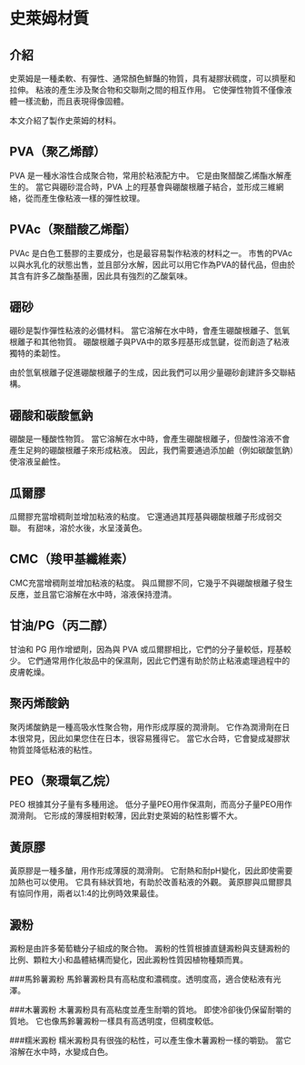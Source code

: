 # 史萊姆材質
## 介紹
史萊姆是一種柔軟、有彈性、通常顏色鮮豔的物質，具有凝膠狀稠度，可以擠壓和拉伸。
粘液的產生涉及聚合物和交聯劑之間的相互作用。
它使彈性物質不僅像液體一樣流動，而且表現得像固體。

本文介紹了製作史萊姆的材料。

## PVA（聚乙烯醇）
PVA 是一種水溶性合成聚合物，常用於粘液配方中。
它是由聚醋酸乙烯酯水解產生的。
當它與硼砂混合時，PVA 上的羥基會與硼酸根離子結合，並形成三維網絡，從而產生像粘液一樣的彈性紋理。

## PVAc（聚醋酸乙烯酯）
PVAc 是白色工藝膠的主要成分，也是最容易製作粘液的材料之一。
市售的PVAc以與水乳化的狀態出售，並且部分水解，因此可以用它作為PVA的替代品，但由於其含有許多乙酸酯基團，因此具有強烈的乙酸氣味。

## 硼砂
硼砂是製作彈性粘液的必備材料。
當它溶解在水中時，會產生硼酸根離子、氫氧根離子和其他物質。
硼酸根離子與PVA中的眾多羥基形成氫鍵，從而創造了粘液獨特的柔韌性。

由於氫氧根離子促進硼酸根離子的生成，因此我們可以用少量硼砂創建許多交聯結構。

## 硼酸和碳酸氫鈉
硼酸是一種酸性物質。
當它溶解在水中時，會產生硼酸根離子，但酸性溶液不會產生足夠的硼酸根離子來形成粘液。
因此，我們需要通過添加鹼（例如碳酸氫鈉）使溶液呈鹼性。


## 瓜爾膠
瓜爾膠充當增稠劑並增加粘液的粘度。
它還通過其羥基與硼酸根離子形成弱交聯。
有甜味，溶於水後，水呈淺黃色。

## CMC（羧甲基纖維素）
CMC充當增稠劑並增加粘液的粘度。
與瓜爾膠不同，它幾乎不與硼酸根離子發生反應，並且當它溶解在水中時，溶液保持澄清。

## 甘油/PG（丙二醇）
甘油和 PG 用作增塑劑，因為與 PVA 或瓜爾膠相比，它們的分子量較低，羥基較少。
它們通常用作化妝品中的保濕劑，因此它們還有助於防止粘液處理過程中的皮膚乾燥。

## 聚丙烯酸鈉
聚丙烯酸鈉是一種高吸水性聚合物，用作形成厚膜的潤滑劑。
它作為潤滑劑在日本很常見，因此如果您住在日本，很容易獲得它。
當它水合時，它會變成凝膠狀物質並降低粘液的粘性。

## PEO（聚環氧乙烷）
PEO 根據其分子量有多種用途。
低分子量PEO用作保濕劑，而高分子量PEO用作潤滑劑。
它形成的薄膜相對較薄，因此對史萊姆的粘性影響不大。

## 黃原膠
黃原膠是一種多醣，用作形成薄膜的潤滑劑。
它耐熱和耐pH變化，因此即使需要加熱也可以使用。
它具有絲狀質地，有助於改善粘液的外觀。
黃原膠與瓜爾膠具有協同作用，兩者以1:4的比例時效果最佳。

## 澱粉
澱粉是由許多葡萄糖分子組成的聚合物。
澱粉的性質根據直鏈澱粉與支鏈澱粉的比例、顆粒大小和晶體結構而變化，因此澱粉性質因植物種類而異。

###馬鈴薯澱粉
馬鈴薯澱粉具有高粘度和濃稠度。透明度高，適合使粘液有光澤。

###​木薯澱粉
木薯澱粉具有高粘度並產生耐嚼的質地。
即使冷卻後仍保留耐嚼的質地。
它也像馬鈴薯澱粉一樣具有高透明度，但稠度較低。

###糯米澱粉
糯米澱粉具有很強的粘性，可以產生像木薯澱粉一樣的嚼勁。
當它溶解在水中時，水變成白色。